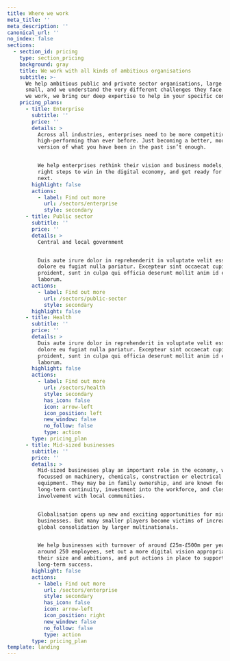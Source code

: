 ```yaml
---
title: Where we work
meta_title: ''
meta_description: ''
canonical_url: ''
no_index: false
sections:
  - section_id: pricing
    type: section_pricing
    background: gray
    title: We work with all kinds of ambitious organisations
    subtitle: >-
      We help ambitious public and private sector organisations, large and
      small, and we understand the very different challenges they face. Wherever
      we work, we bring our deep expertise to help in your specific context.
    pricing_plans:
      - title: Enterprise
        subtitle: ''
        price: ''
        details: >
          Across all industries, enterprises need to be more competitive and
          high-performing than ever before. Just becoming a better, more digital
          version of what you have been in the past isn’t enough.


          We help enterprises rethink their vision and business models, take the
          right steps to win in the digital economy, and get ready for what's
          next.
        highlight: false
        actions:
          - label: Find out more
            url: /sectors/enterprise
            style: secondary
      - title: Public sector
        subtitle: ''
        price: ''
        details: >
          Central and local government


          Duis aute irure dolor in reprehenderit in voluptate velit esse cillum
          dolore eu fugiat nulla pariatur. Excepteur sint occaecat cupidatat non
          proident, sunt in culpa qui officia deserunt mollit anim id est
          laborum.
        actions:
          - label: Find out more
            url: /sectors/public-sector
            style: secondary
        highlight: false
      - title: Health
        subtitle: ''
        price: ''
        details: >
          Duis aute irure dolor in reprehenderit in voluptate velit esse cillum
          dolore eu fugiat nulla pariatur. Excepteur sint occaecat cupidatat non
          proident, sunt in culpa qui officia deserunt mollit anim id est
          laborum.
        highlight: false
        actions:
          - label: Find out more
            url: /sectors/health
            style: secondary
            has_icon: false
            icon: arrow-left
            icon_position: left
            new_window: false
            no_follow: false
            type: action
        type: pricing_plan
      - title: Mid-sized businesses
        subtitle: ''
        price: ''
        details: >
          Mid-sized businesses play an important role in the economy, whether
          focussed on machinery, chemicals, construction or electrical
          equipment. They may be in family ownership, and are known for their
          long-term continuity, investment into the workforce, and close
          involvement with local communities.


          Globalisation opens up new and exciting opportunities for mid-cap
          businesses. But many smaller players become victims of increasing
          global consolidation by larger multinationals.


          We help businesses with turnover of around £25m-£500m per year, or
          around 250 employees, set out a more digital vision appropriate to
          their size and ambitions, and put actions in place to support their
          long-term success.
        highlight: false
        actions:
          - label: Find out more
            url: /sectors/enterprise
            style: secondary
            has_icon: false
            icon: arrow-left
            icon_position: right
            new_window: false
            no_follow: false
            type: action
        type: pricing_plan
template: landing
---
```

